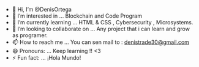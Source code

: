 - 👋 Hi, I’m @DenisOrtega
- 👀 I’m interested in ... Blockchain and Code Program
- 🌱 I’m currently learning ... HTML & CSS , Cybersecurity , Microsystems.
- 💞️ I’m looking to collaborate on ... Any project that i can learn and grow as programer.
- 📫 How to reach me ... You can sen mail to : denistrade30@gmail.com
- 😄 Pronouns: ... Keep learning !! <3
- ⚡ Fun fact: ... ¡Hola Mundo!

<!---
DenisOrtega/DenisOrtega is a ✨ special ✨ repository because its `README.md` (this file) appears on your GitHub profile.
You can click the Preview link to take a look at your changes.
--->

